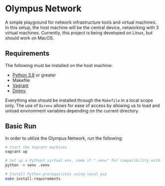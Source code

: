 # Olympus Network

A simple playground for network infrastructure tools and virtual machines. In this setup, the host machine will be the central device, networking with 3 virtual machines. Currently, this project is being developed on Linux, but should work on MacOS.

## Requirements

The following must be installed on the host machine:

* [Python 3.8](https://github.com/pyenv/pyenv) or greater
* Makefile
* [Vagrant](https://www.vagrantup.com/downloads)
* [Direnv](https://github.com/direnv/direnv)  

Everything else should be installed through the `Makefile` in a local scope only. The use of `Direnv` allows for ease of access by allowing us to load and unload environment variables depending on the current directory.

## Basic Run

In order to utilize the Olympus Network, run the following:  

```bash
# Start the Vagrant machines
vagrant up

# Set up a Python3 virtual env, name it ".venv" for compatibility with the Makefile
python -m venv .venv

# Install Python prerequisites using local pip
make install-requirements
```
